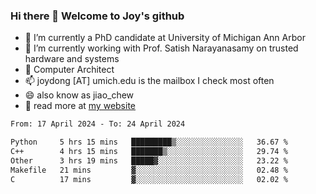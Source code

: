 ### Hi there 👋 Welcome to Joy's github

- 🔭 I’m currently a PhD candidate at University of Michigan Ann Arbor
- 🌱 I’m currently working with Prof. Satish Narayanasamy on trusted hardware and systems
- 👯 Computer Architect
- 📫 joydong [AT] umich.edu is the mailbox I check most often
- 😄 also know as jiao_chew
- 💬 read more at [my website](https://joydddd.github.io/)
<!--START_SECTION:waka-->

```txt
From: 17 April 2024 - To: 24 April 2024

Python     5 hrs 15 mins   █████████▒░░░░░░░░░░░░░░░   36.67 %
C++        4 hrs 15 mins   ███████▒░░░░░░░░░░░░░░░░░   29.74 %
Other      3 hrs 19 mins   █████▓░░░░░░░░░░░░░░░░░░░   23.22 %
Makefile   21 mins         ▓░░░░░░░░░░░░░░░░░░░░░░░░   02.48 %
C          17 mins         ▓░░░░░░░░░░░░░░░░░░░░░░░░   02.02 %
```

<!--END_SECTION:waka-->
